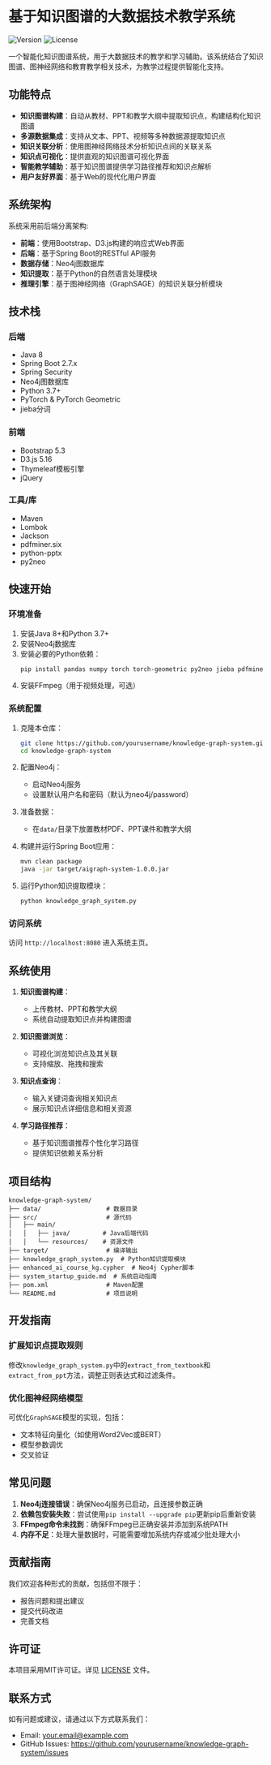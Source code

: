 # 基于知识图谱的大数据技术教学系统

![Version](https://img.shields.io/badge/Version-1.0.0-blue)
![License](https://img.shields.io/badge/License-MIT-green)

一个智能化知识图谱系统，用于大数据技术的教学和学习辅助。该系统结合了知识图谱、图神经网络和教育教学相关技术，为教学过程提供智能化支持。

## 功能特点

- **知识图谱构建**：自动从教材、PPT和教学大纲中提取知识点，构建结构化知识图谱
- **多源数据集成**：支持从文本、PPT、视频等多种数据源提取知识点
- **知识关联分析**：使用图神经网络技术分析知识点间的关联关系
- **知识点可视化**：提供直观的知识图谱可视化界面
- **智能教学辅助**：基于知识图谱提供学习路径推荐和知识点解析
- **用户友好界面**：基于Web的现代化用户界面

## 系统架构

系统采用前后端分离架构:

- **前端**：使用Bootstrap、D3.js构建的响应式Web界面
- **后端**：基于Spring Boot的RESTful API服务
- **数据存储**：Neo4j图数据库
- **知识提取**：基于Python的自然语言处理模块
- **推理引擎**：基于图神经网络（GraphSAGE）的知识关联分析模块

## 技术栈

### 后端
- Java 8
- Spring Boot 2.7.x
- Spring Security
- Neo4j图数据库
- Python 3.7+
- PyTorch & PyTorch Geometric
- jieba分词

### 前端
- Bootstrap 5.3
- D3.js 5.16
- Thymeleaf模板引擎
- jQuery

### 工具/库
- Maven
- Lombok
- Jackson
- pdfminer.six
- python-pptx
- py2neo

## 快速开始

### 环境准备

1. 安装Java 8+和Python 3.7+
2. 安装Neo4j数据库
3. 安装必要的Python依赖：
   ```bash
   pip install pandas numpy torch torch-geometric py2neo jieba pdfminer.six python-pptx scikit-learn
   ```
4. 安装FFmpeg（用于视频处理，可选）

### 系统配置

1. 克隆本仓库：
   ```bash
   git clone https://github.com/yourusername/knowledge-graph-system.git
   cd knowledge-graph-system
   ```

2. 配置Neo4j：
   - 启动Neo4j服务
   - 设置默认用户名和密码（默认为neo4j/password）

3. 准备数据：
   - 在`data/`目录下放置教材PDF、PPT课件和教学大纲

4. 构建并运行Spring Boot应用：
   ```bash
   mvn clean package
   java -jar target/aigraph-system-1.0.0.jar
   ```

5. 运行Python知识提取模块：
   ```bash
   python knowledge_graph_system.py
   ```

### 访问系统

访问 `http://localhost:8080` 进入系统主页。

## 系统使用

1. **知识图谱构建**：
   - 上传教材、PPT和教学大纲
   - 系统自动提取知识点并构建图谱

2. **知识图谱浏览**：
   - 可视化浏览知识点及其关联
   - 支持缩放、拖拽和搜索

3. **知识点查询**：
   - 输入关键词查询相关知识点
   - 展示知识点详细信息和相关资源

4. **学习路径推荐**：
   - 基于知识图谱推荐个性化学习路径
   - 提供知识依赖关系分析

## 项目结构

```
knowledge-graph-system/
├── data/                  # 数据目录
├── src/                   # 源代码
│   ├── main/
│   │   ├── java/         # Java后端代码
│   │   └── resources/    # 资源文件
├── target/                # 编译输出
├── knowledge_graph_system.py  # Python知识提取模块
├── enhanced_ai_course_kg.cypher  # Neo4j Cypher脚本
├── system_startup_guide.md  # 系统启动指南
├── pom.xml                # Maven配置
└── README.md              # 项目说明
```

## 开发指南

### 扩展知识点提取规则

修改`knowledge_graph_system.py`中的`extract_from_textbook`和`extract_from_ppt`方法，调整正则表达式和过滤条件。

### 优化图神经网络模型

可优化`GraphSAGE`模型的实现，包括：
- 文本特征向量化（如使用Word2Vec或BERT）
- 模型参数调优
- 交叉验证

## 常见问题

1. **Neo4j连接错误**：确保Neo4j服务已启动，且连接参数正确
2. **依赖包安装失败**：尝试使用`pip install --upgrade pip`更新pip后重新安装
3. **FFmpeg命令未找到**：确保FFmpeg已正确安装并添加到系统PATH
4. **内存不足**：处理大量数据时，可能需要增加系统内存或减少批处理大小

## 贡献指南

我们欢迎各种形式的贡献，包括但不限于：
- 报告问题和提出建议
- 提交代码改进
- 完善文档

## 许可证

本项目采用MIT许可证。详见 [LICENSE](LICENSE) 文件。

## 联系方式

如有问题或建议，请通过以下方式联系我们：
- Email: your.email@example.com
- GitHub Issues: https://github.com/yourusername/knowledge-graph-system/issues
